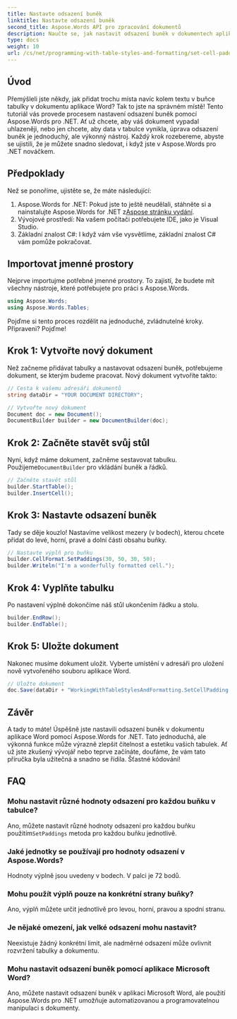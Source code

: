 ```yaml
---
title: Nastavte odsazení buněk
linktitle: Nastavte odsazení buněk
second_title: Aspose.Words API pro zpracování dokumentů
description: Naučte se, jak nastavit odsazení buněk v dokumentech aplikace Word pomocí Aspose.Words for .NET s naším podrobným průvodcem. Zlepšete snadno formátování tabulky dokumentu.
type: docs
weight: 10
url: /cs/net/programming-with-table-styles-and-formatting/set-cell-padding/
---
```

## Úvod

Přemýšleli jste někdy, jak přidat trochu místa navíc kolem textu v buňce tabulky v dokumentu aplikace Word? Tak to jste na správném místě! Tento tutoriál vás provede procesem nastavení odsazení buněk pomocí Aspose.Words pro .NET. Ať už chcete, aby váš dokument vypadal uhlazeněji, nebo jen chcete, aby data v tabulce vynikla, úprava odsazení buněk je jednoduchý, ale výkonný nástroj. Každý krok rozebereme, abyste se ujistili, že je můžete snadno sledovat, i když jste v Aspose.Words pro .NET nováčkem.

## Předpoklady

Než se ponoříme, ujistěte se, že máte následující:

1. Aspose.Words for .NET: Pokud jste to ještě neudělali, stáhněte si a nainstalujte Aspose.Words for .NET z[Aspose stránku vydání](https://releases.aspose.com/words/net/).
2. Vývojové prostředí: Na vašem počítači potřebujete IDE, jako je Visual Studio.
3. Základní znalost C#: I když vám vše vysvětlíme, základní znalost C# vám pomůže pokračovat.

## Importovat jmenné prostory

Nejprve importujme potřebné jmenné prostory. To zajistí, že budete mít všechny nástroje, které potřebujete pro práci s Aspose.Words.

```csharp
using Aspose.Words;
using Aspose.Words.Tables;
```

Pojďme si tento proces rozdělit na jednoduché, zvládnutelné kroky. Připraveni? Pojďme!

## Krok 1: Vytvořte nový dokument

Než začneme přidávat tabulky a nastavovat odsazení buněk, potřebujeme dokument, se kterým budeme pracovat. Nový dokument vytvoříte takto:

```csharp
// Cesta k vašemu adresáři dokumentů
string dataDir = "YOUR DOCUMENT DIRECTORY";

// Vytvořte nový dokument
Document doc = new Document();
DocumentBuilder builder = new DocumentBuilder(doc);
```

## Krok 2: Začněte stavět svůj stůl

 Nyní, když máme dokument, začněme sestavovat tabulku. Použijeme`DocumentBuilder` pro vkládání buněk a řádků.

```csharp
// Začněte stavět stůl
builder.StartTable();
builder.InsertCell();
```

## Krok 3: Nastavte odsazení buněk

Tady se děje kouzlo! Nastavíme velikost mezery (v bodech), kterou chcete přidat do levé, horní, pravé a dolní části obsahu buňky.

```csharp
// Nastavte výplň pro buňku
builder.CellFormat.SetPaddings(30, 50, 30, 50);
builder.Writeln("I'm a wonderfully formatted cell.");
```

## Krok 4: Vyplňte tabulku

Po nastavení výplně dokončíme náš stůl ukončením řádku a stolu.

```csharp
builder.EndRow();
builder.EndTable();
```

## Krok 5: Uložte dokument

Nakonec musíme dokument uložit. Vyberte umístění v adresáři pro uložení nově vytvořeného souboru aplikace Word.

```csharp
// Uložte dokument
doc.Save(dataDir + "WorkingWithTableStylesAndFormatting.SetCellPadding.docx");
```

## Závěr

A tady to máte! Úspěšně jste nastavili odsazení buněk v dokumentu aplikace Word pomocí Aspose.Words for .NET. Tato jednoduchá, ale výkonná funkce může výrazně zlepšit čitelnost a estetiku vašich tabulek. Ať už jste zkušený vývojář nebo teprve začínáte, doufáme, že vám tato příručka byla užitečná a snadno se řídila. Šťastné kódování!

## FAQ

### Mohu nastavit různé hodnoty odsazení pro každou buňku v tabulce?
 Ano, můžete nastavit různé hodnoty odsazení pro každou buňku použitím`SetPaddings` metoda pro každou buňku jednotlivě.

### Jaké jednotky se používají pro hodnoty odsazení v Aspose.Words?
Hodnoty výplně jsou uvedeny v bodech. V palci je 72 bodů.

### Mohu použít výplň pouze na konkrétní strany buňky?
Ano, výplň můžete určit jednotlivě pro levou, horní, pravou a spodní stranu.

### Je nějaké omezení, jak velké odsazení mohu nastavit?
Neexistuje žádný konkrétní limit, ale nadměrné odsazení může ovlivnit rozvržení tabulky a dokumentu.

### Mohu nastavit odsazení buněk pomocí aplikace Microsoft Word?
Ano, můžete nastavit odsazení buněk v aplikaci Microsoft Word, ale použití Aspose.Words pro .NET umožňuje automatizovanou a programovatelnou manipulaci s dokumenty.